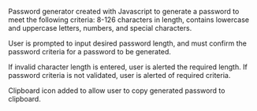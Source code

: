 Password generator created with Javascript to generate a password to meet the following criteria:
8-126 characters in length, contains lowercase and uppercase letters, numbers, and special characters.

User is prompted to input desired password length, and must confirm the password criteria for a password to be generated.

If invalid character length is entered, user is alerted the required length.
If password criteria is not validated, user is alerted of required criteria.

Clipboard icon added to allow user to copy generated password to clipboard.
